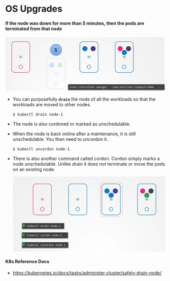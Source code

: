# OS Upgrades

#### If the node was down for more than 5 minutes, then the pods are terminated from that node

  ![os](../images/os.PNG)
  
- You can purposefully **`drain`** the node of all the workloads so that the workloads are moved to other nodes.
  ```
  $ kubectl drain node-1
  ```
- The node is also cordoned or marked as unschedulable.
- When the node is back online after a maintenance, it is still unschedulable. You then need to uncordon it.
  ```
  $ kubectl uncordon node-1
  ```
- There is also another command called cordon. Cordon simply marks a node unschedulable. Unlike drain it does not terminate or move the pods on an existing node.

  ![drain](../images/drain.PNG)
  
  
#### K8s Reference Docs
- https://kubernetes.io/docs/tasks/administer-cluster/safely-drain-node/
